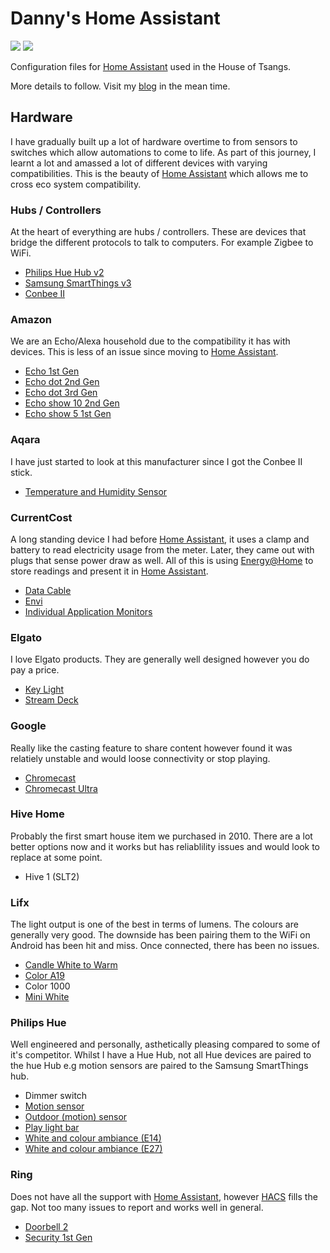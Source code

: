 # Danny's Home Assistant
<a href="https://travis-ci.com/github/dannytsang/homeassistant-config" target="_blank"><img src="https://img.shields.io/travis/com/dannytsang/homeassistant-config?style=plastic"/></a>
<a href="https://twitter.com/DannyTsang" target="_blank"><img src="https://img.shields.io/twitter/follow/DannyTsang?color=blue&style=plastic"/></a>

Configuration files for [Home Assistant](https://home-assistant.io) used in the House of Tsangs.

More details to follow. Visit my [blog](https://dannytsang.co.uk) in the mean time.

## Hardware
I have gradually built up a lot of hardware overtime to from sensors to switches which allow automations to come to life. As part of this journey, I learnt a lot and amassed a lot of different devices with varying compatibilities. This is the beauty of [Home Assistant](https://home-assistant.io) which allows me to cross eco system compatibility.

### Hubs / Controllers
At the heart of everything are hubs / controllers. These are devices that bridge the different protocols to talk to computers. For example Zigbee to WiFi.
 * [Philips Hue Hub v2](https://www.philips-hue.com/en-us/p/hue-bridge/046677458478)
 * [Samsung SmartThings v3](https://www.samsung.com/uk/smartthings/hub-f-hub-uk-v3/)
 * [Conbee II](https://phoscon.de/en/conbee2)

### Amazon
We are an Echo/Alexa household due to the compatibility it has with devices. This is less of an issue since moving to [Home Assistant](https://home-assistant.io).
  * [Echo 1st Gen](https://www.amazon.com/Amazon-Echo-Bluetooth-Speaker-with-WiFi-Alexa-White/dp/B00X4WHP5E?th=1)
  * [Echo dot 2nd Gen](https://www.amazon.co.uk/Amazon-Echo-Dot-2nd-Gen/dp/B01DFKBL68)
  * [Echo dot 3rd Gen](https://www.amazon.co.uk/All-new-Echo-Dot-3rd-Gen/dp/B07PFFMV56/ref=sr_1_2?dchild=1&keywords=echo+dot+white&qid=1629415420&sr=8-2)
  * [Echo show 10 2nd Gen](https://www.amazon.co.uk/All-New-Echo-Show-2nd-Gen/dp/B0793G9T6T?th=1)
  * [Echo show 5 1st Gen](https://www.amazon.co.uk/amazon-echo-show-5-compact-smart-display-with-alexa/dp/B07KD7TJD6?th=1)

### Aqara
I have just started to look at this manufacturer since I got the Conbee II stick.
 * [Temperature and Humidity Sensor](https://www.aqara.com/en/temperature_humidity_sensor.html)

### CurrentCost
A long standing device I had before [Home Assistant](https://home-assistant.io), it uses a clamp and battery to read electricity usage from the meter. Later, they came out with plugs that sense power draw as well. All of this is using [Energy@Home](https://github.com/dannytsang/energyathome) to store readings and present it in [Home Assistant](https://home-assistant.io).
 * [Data Cable](http://www.currentcost.com/product-datacable.html)
 * [Envi](http://www.currentcost.com/product-cc128.html)
 * [Individual Application Monitors](http://www.currentcost.com/product-iams.html)

### Elgato
I love Elgato products. They are generally well designed however you do pay a price.
 * [Key Light](https://www.elgato.com/en/key-light)
 * [Stream Deck](https://www.elgato.com/en/stream-deck)

### Google
Really like the casting feature to share content however found it was relatiely unstable and would loose connectivity or stop playing.
 * [Chromecast](https://store.google.com/gb/product/chromecast?hl=en-GB)
 * [Chromecast Ultra](https://store.google.com/nz/product/chromecast_ultra?hl=en-GB)

### Hive Home
Probably the first smart house item we purchased in 2010. There are a lot better options now and it works but has reliablility issues and would look to replace at some point.
 * Hive 1 (SLT2)

### Lifx
The light output is one of the best in terms of lumens. The colours are generally very good. The downside has been pairing them to the WiFi on Android has been hit and miss. Once connected, there has been no issues.
 * [Candle White to Warm](https://uk.lifx.com/collections/lamps-and-pendants/products/candle-white-to-warm)
 * [Color A19](https://www.lifx.com/products/lifx-color-a19)
 * Color 1000
 * [Mini White](https://eu.lifx.com/products/lifx-mini-white)

### Philips Hue
Well engineered and personally, asthetically pleasing compared to some of it's competitor. Whilst I have a Hue Hub, not all Hue devices are paired to the hue Hub e.g motion sensors are paired to the Samsung SmartThings hub.
 * Dimmer switch
 * [Motion sensor](https://www.philips-hue.com/en-gb/p/hue-motion-sensor/8718696743171)
 * [Outdoor (motion) sensor](https://www.philips-hue.com/en-gb/p/hue-outdoor-sensor/8718699625474)
 * [Play light bar](https://www.philips-hue.com/en-gb/p/hue-white-and-colour-ambiance-play-light-bar-double-pack/7820230P7)
 * [White and colour ambiance (E14)](https://www.philips-hue.com/en-gb/p/hue-white-and-colour-ambiance-single-bulb-e14/8718696695166)
 * [White and colour ambiance (E27)](https://www.philips-hue.com/en-gb/p/hue-white-and-colour-ambiance-1-pack-e27/8718699673109#overview)

### Ring
Does not have all the support with [Home Assistant](https://home-assistant.io), however [HACS](https://hacs.xyz/) fills the gap. Not too many issues to report and works well in general.
 * [Doorbell 2](https://en-uk.ring.com/products/video-doorbell-2)
 * [Security 1st Gen](https://www.amazon.co.uk/ring-alarm-5-piece-kit-home-security-system-with-optional-assisted-monitoring-no-long-term-commitments-works-with-alexa/dp/B087Q3BR8M0)
